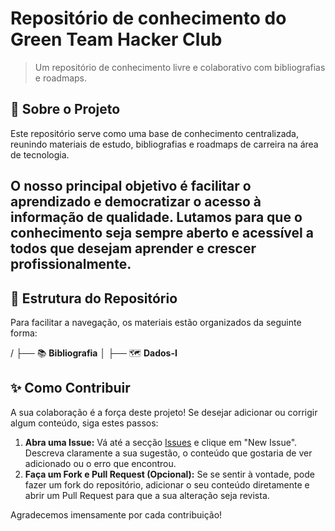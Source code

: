 # Repositório de conhecimento do Green Team Hacker Club

> Um repositório de conhecimento livre e colaborativo com bibliografias e roadmaps.

## 🚀 Sobre o Projeto

Este repositório serve como uma base de conhecimento centralizada, reunindo materiais de estudo, bibliografias e roadmaps de carreira na área de tecnologia.

O nosso principal objetivo é facilitar o aprendizado e democratizar o acesso à informação de qualidade. Lutamos para que o conhecimento seja sempre aberto e acessível a todos que desejam aprender e crescer profissionalmente.
--
## 📂 Estrutura do Repositório

Para facilitar a navegação, os materiais estão organizados da seguinte forma:

/
├── 📚 **Bibliografia**
│
├── 🗺️ **Dados-I**


## ✨ Como Contribuir

A sua colaboração é a força deste projeto! Se desejar adicionar ou corrigir algum conteúdo, siga estes passos:

1.  **Abra uma Issue:** Vá até a secção [Issues]([https://github.com/greenteamhc/roadmaps-it/issues]) e clique em "New Issue". Descreva claramente a sua sugestão, o conteúdo que gostaria de ver adicionado ou o erro que encontrou.
2.  **Faça um Fork e Pull Request (Opcional):** Se se sentir à vontade, pode fazer um fork do repositório, adicionar o seu conteúdo diretamente e abrir um Pull Request para que a sua alteração seja revista.

Agradecemos imensamente por cada contribuição!

